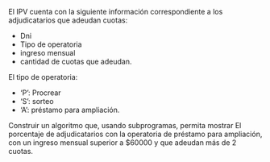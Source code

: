 El IPV cuenta con la siguiente información correspondiente a los adjudicatarios que adeudan cuotas:

- Dni
- Tipo de operatoria
- ingreso mensual
- cantidad de cuotas que adeudan.

El tipo de operatoria:

- ‘P’: Procrear
- ‘S’: sorteo
- ‘A’: préstamo para ampliación.

Construir un algoritmo que, usando subprogramas, permita mostrar El porcentaje de adjudicatarios con la operatoria de préstamo para ampliación, con un ingreso mensual superior a $60000 y que adeudan más de 2 cuotas.
